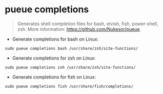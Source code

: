 # pueue completions

> Generates shell completion files for bash, elvish, fish, power-shell, zsh.
> More information: <https://github.com/Nukesor/pueue>.

- Generate completions for bash on Linux:

`sudo pueue completions bash /usr/share/zsh/site-functions/`

- Generate completions for zsh on Linux:

`sudo pueue completions zsh /usr/share/zsh/site-functions/`

- Generate completions for fish on Linux:

`sudo pueue completions fish /usr/share/fish/completions/`
